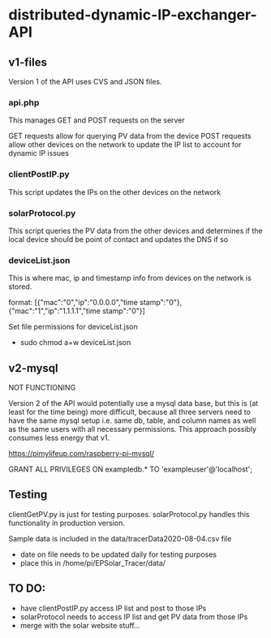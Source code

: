 # distributed-dynamic-IP-exchanger-API

## v1-files
Version 1 of the API uses CVS and JSON files.

### api.php
This manages GET and POST requests on the server

GET requests allow for querying PV data from the device
POST requests allow other devices on the network to update the IP list to account for dynamic IP issues

### clientPostIP.py

This script updates the IPs on the other devices on the network

### solarProtocol.py
This script queries the PV data from the other devices and determines if the local device should be point of contact and updates the DNS if so

### deviceList.json
This is where mac, ip and timestamp info from devices on the network is stored.

format:
[{"mac":"0","ip":"0.0.0.0","time stamp":"0"},
{"mac":"1","ip":"1.1.1.1","time stamp":"0"}]

Set file permissions for deviceList.json
* sudo chmod a+w deviceList.json

## v2-mysql
NOT FUNCTIONING

Version 2 of the API would potentially use a mysql data base, but this is (at least for the time being) more difficult, because all three servers need to have the same mysql setup i.e. same db, table, and column names as well as the same users with all necessary permissions. This approach possibly consumes less energy that v1.

https://pimylifeup.com/raspberry-pi-mysql/

GRANT ALL PRIVILEGES ON exampledb.* TO 'exampleuser'@'localhost';

## Testing

clientGetPV.py is just for testing purposes. solarProtocol.py handles this functionality in production version.

Sample data is included in the data/tracerData2020-08-04.csv file
* date on file needs to be updated daily for testing purposes
* place this in /home/pi/EPSolar_Tracer/data/


## TO DO:
* have clientPostIP.py access IP list and post to those IPs
* solarProtocol needs to access IP list and get PV data from those IPs
* merge with the solar website stuff...